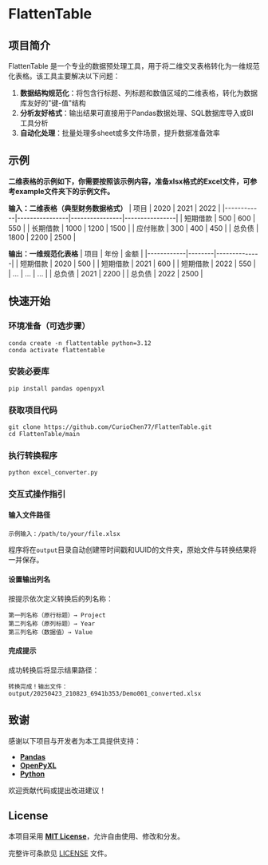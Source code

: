 # FlattenTable

## 项目简介
FlattenTable 是一个专业的数据预处理工具，用于将二维交叉表格转化为一维规范化表格。该工具主要解决以下问题：

1. **数据结构规范化**：将包含行标题、列标题和数值区域的二维表格，转化为数据库友好的"键-值"结构
2. **分析友好格式**：输出结果可直接用于Pandas数据处理、SQL数据库导入或BI工具分析
3. **自动化处理**：批量处理多sheet或多文件场景，提升数据准备效率

## 示例
**二维表格的示例如下，你需要按照该示例内容，准备xlsx格式的Excel文件，可参考example文件夹下的示例文件。**

**输入：二维表格（典型财务数据格式）**
| 项目       | 2020 | 2021 | 2022 |
|------------|----------------|----------------|----------------|
| 短期借款   | 500            | 600            | 550            |
| 长期借款   | 1000           | 1200           | 1500           |
| 应付账款   | 300            | 400            | 450            |
| 总负债     | 1800           | 2200           | 2500           |

**输出：一维规范化表格**
| 项目       | 年份   | 金额 |
|------------|--------|--------------|
| 短期借款   | 2020   | 500          |
| 短期借款   | 2021   | 600          |
| 短期借款   | 2022   | 550          |
| ...   | ...   | ...         |
| 总负债     | 2021   | 2200         |
| 总负债     | 2022   | 2500         |


## 快速开始
### 环境准备（可选步骤）

```
conda create -n flattentable python=3.12
conda activate flattentable
```

### 安装必要库
```
pip install pandas openpyxl
```

### 获取项目代码
```
git clone https://github.com/CurioChen77/FlattenTable.git
cd FlattenTable/main
```

### 执行转换程序
```
python excel_converter.py
```

### 交互式操作指引
#### 输入文件路径
```
示例输入：/path/to/your/file.xlsx
```
程序将在`output`目录自动创建带时间戳和UUID的文件夹，原始文件与转换结果将一并保存。

#### 设置输出列名
按提示依次定义转换后的列名称：
```
第一列名称（原行标题）→ Project
第二列名称（原列标题）→ Year 
第三列名称（数据值）→ Value
```

#### 完成提示
成功转换后将显示结果路径：
```
转换完成！输出文件：output/20250423_210823_6941b353/Demo001_converted.xlsx
```

## 致谢

感谢以下项目与开发者为本工具提供支持：  
- **[Pandas](https://pandas.pydata.org/)** 
- **[OpenPyXL](https://openpyxl.readthedocs.io/)** 
- **[Python](https://www.python.org/)**

欢迎贡献代码或提出改进建议！  

## License  

本项目采用 **[MIT License](https://opensource.org/licenses/MIT)**，允许自由使用、修改和分发。  

完整许可条款见 [LICENSE](LICENSE) 文件。  

